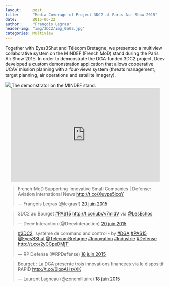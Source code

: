 ```yaml
---
layout:     post
title:      "Media Coverage of Project 3DC2 at Paris Air Show 2015"
date:       2015-06-22
author:     "François Legras"
header-img: "img/3DC2/img_0502.jpg"
categories: Multiview
---
```


Together with Eyes3Shut and Télécom Bretagne, we presented a multiview collaborative system on the MINDEF (French MoD) stand during the Paris Air Show 2015. In order to demonstrate the DGA-funded 3DC2 project, Deev developed a custom demonstration application that allows cooperative UCAV mission planning with a four-views system (threats management, target planning, air operations and satellite imagery).

<a href="#">
    <img src="{{ site.baseurl }}/img/3DC2/img_0500.jpg" class="img-responsive">
</a>
<span class="caption text-muted">The demonstrator on the MINDEF stand.</span>

<div class="jetpack-video-wrapper"><span class="embed-youtube" style="text-align:center; display: block;"><iframe class='youtube-player' type='text/html' width='470' height='295' src='https://www.youtube.com/embed/hOAse2lbiA8?version=3&#038;rel=1&#038;fs=1&#038;autohide=2&#038;showsearch=0&#038;showinfo=1&#038;iv_load_policy=1&#038;wmode=transparent' allowfullscreen='true' style='border:0;'></iframe></span></div>


<blockquote class="twitter-tweet" data-lang="fr"><p lang="en" dir="ltr">French MoD Supporting Innovative Small Companies | Defense: Aviation International News <a href="http://t.co/Xuvpe5icqY">http://t.co/Xuvpe5icqY</a></p>&mdash; François Legras (@legrasf) <a href="https://twitter.com/legrasf/status/612294146653585408?ref_src=twsrc%5Etfw">20 juin 2015</a></blockquote> <script async src="https://platform.twitter.com/widgets.js" charset="utf-8"></script> 


<blockquote class="twitter-tweet" data-lang="fr"><p lang="fr" dir="ltr">3DC2 au Bourget <a href="https://twitter.com/hashtag/PAS15?src=hash&amp;ref_src=twsrc%5Etfw">#PAS15</a> <a href="http://t.co/iubVv7mldV">http://t.co/iubVv7mldV</a> via <a href="https://twitter.com/LesEchos?ref_src=twsrc%5Etfw">@LesEchos</a></p>&mdash; Deev Interaction (@DeevInteraction) <a href="https://twitter.com/DeevInteraction/status/612265302894579716?ref_src=twsrc%5Etfw">20 juin 2015</a></blockquote> <script async src="https://platform.twitter.com/widgets.js" charset="utf-8"></script> 

<blockquote class="twitter-tweet" data-lang="fr"><p lang="fr" dir="ltr"><a href="https://twitter.com/hashtag/3DC2?src=hash&amp;ref_src=twsrc%5Etfw">#3DC2</a>, système de command and control - by <a href="https://twitter.com/hashtag/DGA?src=hash&amp;ref_src=twsrc%5Etfw">#DGA</a> <a href="https://twitter.com/hashtag/PAS15?src=hash&amp;ref_src=twsrc%5Etfw">#PAS15</a> <a href="https://twitter.com/Eyes3Shut?ref_src=twsrc%5Etfw">@Eyes3Shut</a> <a href="https://twitter.com/TelecomBretagne?ref_src=twsrc%5Etfw">@TelecomBretagne</a> <a href="https://twitter.com/hashtag/Innovation?src=hash&amp;ref_src=twsrc%5Etfw">#Innovation</a> <a href="https://twitter.com/hashtag/Industrie?src=hash&amp;ref_src=twsrc%5Etfw">#Industrie</a> <a href="https://twitter.com/hashtag/Defense?src=hash&amp;ref_src=twsrc%5Etfw">#Defense</a> <a href="http://t.co/2yCCpeDMjT">http://t.co/2yCCpeDMjT</a></p>&mdash; RP Defense (@RPDefense) <a href="https://twitter.com/RPDefense/status/611488223592882176?ref_src=twsrc%5Etfw">18 juin 2015</a></blockquote> <script async src="https://platform.twitter.com/widgets.js" charset="utf-8"></script> 


<blockquote class="twitter-tweet" data-lang="fr"><p lang="fr" dir="ltr">Bourget : La DGA présente trois innovations financées via le dispositif RAPID <a href="http://t.co/0IopAHzvXK">http://t.co/0IopAHzvXK</a></p>&mdash; Laurent Lagneau (@zonemilitaire) <a href="https://twitter.com/zonemilitaire/status/611576524504977408?ref_src=twsrc%5Etfw">18 juin 2015</a></blockquote> <script async src="https://platform.twitter.com/widgets.js" charset="utf-8"></script> 
